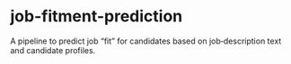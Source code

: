 # job-fitment-prediction
A pipeline to predict job “fit” for candidates based on job‐description text and candidate profiles.  
